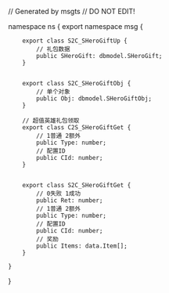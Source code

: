 // Generated by msgts
// DO NOT EDIT!

namespace ns {
	export namespace msg {
		
		export class S2C_SHeroGiftUp {	
			// 礼包数据
			public SHeroGift: dbmodel.SHeroGift; 
		}
		
		
		export class S2C_SHeroGiftObj {	
			// 单个对象
			public Obj: dbmodel.SHeroGiftObj; 
		}
		
		// 超值英雄礼包领取
		export class C2S_SHeroGiftGet {	
			// 1普通 2额外
			public Type: number; 
			// 配置ID
			public CId: number; 
		}
		
		
		export class S2C_SHeroGiftGet {	
			// 0失败 1成功
			public Ret: number; 
			// 1普通 2额外
			public Type: number; 
			// 配置ID
			public CId: number; 
			// 奖励
			public Items: data.Item[]; 
		}
		
	}
}
